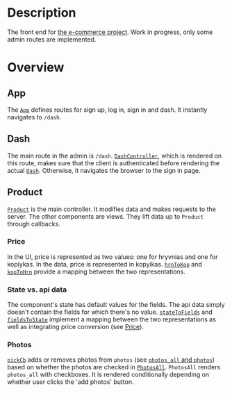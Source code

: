 # Description
The front end for [the e-commerce project](e-commerce-app). Work in progress, only some admin routes are implemented.

# Overview
## App
The [`App`]() defines routes for sign up, log in, sign in and dash. It instantly navigates to `/dash`.

## Dash
The main route in the admin is `/dash`. [`DashController`](), which is rendered on this route, makes sure that the client is authenticated before rendering the actual [`Dash`](). Otherwise, it navigates the browser to the sign in page.

## Product
[`Product`]() is the main controller. It modifies data and makes requests to the server. The other components are views. They lift data up to `Product` through callbacks.

### Price
In the UI, price is represented as two values: one for hryvnias and one for kopiykas. In the data, price is represented in kopyikas. [`hrnToKop`]() and [`kopToHrn`]() provide a mapping between the two representations.

### State vs. api data
The component's state has default values for the fields. The api data simply doesn't contain the fields for which there's no value. [`stateToFields`]() and [`fieldsToState`]() implement a mapping between the two representations as well as integrating price conversion (see [Price](#price)).

### Photos
[`pickCb`]() adds or removes photos from `photos` (see [`photos_all` and `photos`](e-commerce#photos_all-and-photos)) based on whether the photos are checked in [`PhotosAll`](). `PhotosAll` renders `photos_all` with checkboxes. It is rendered conditionally depending on whether user clicks the 'add photos' button.